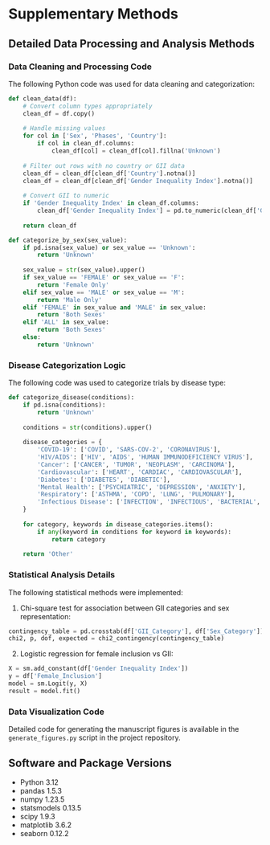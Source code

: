 # Supplementary Methods

## Detailed Data Processing and Analysis Methods

### Data Cleaning and Processing Code

The following Python code was used for data cleaning and categorization:

```python
def clean_data(df):
    # Convert column types appropriately
    clean_df = df.copy()
    
    # Handle missing values
    for col in ['Sex', 'Phases', 'Country']:
        if col in clean_df.columns:
            clean_df[col] = clean_df[col].fillna('Unknown')
    
    # Filter out rows with no country or GII data
    clean_df = clean_df[clean_df['Country'].notna()]
    clean_df = clean_df[clean_df['Gender Inequality Index'].notna()]
    
    # Convert GII to numeric
    if 'Gender Inequality Index' in clean_df.columns:
        clean_df['Gender Inequality Index'] = pd.to_numeric(clean_df['Gender Inequality Index'], errors='coerce')
    
    return clean_df

def categorize_by_sex(sex_value):
    if pd.isna(sex_value) or sex_value == 'Unknown':
        return 'Unknown'
    
    sex_value = str(sex_value).upper()
    if sex_value == 'FEMALE' or sex_value == 'F':
        return 'Female Only'
    elif sex_value == 'MALE' or sex_value == 'M':
        return 'Male Only'
    elif 'FEMALE' in sex_value and 'MALE' in sex_value:
        return 'Both Sexes'
    elif 'ALL' in sex_value:
        return 'Both Sexes'
    else:
        return 'Unknown'
```

### Disease Categorization Logic

The following code was used to categorize trials by disease type:

```python
def categorize_disease(conditions):
    if pd.isna(conditions):
        return 'Unknown'
    
    conditions = str(conditions).upper()
    
    disease_categories = {
        'COVID-19': ['COVID', 'SARS-COV-2', 'CORONAVIRUS'],
        'HIV/AIDS': ['HIV', 'AIDS', 'HUMAN IMMUNODEFICIENCY VIRUS'],
        'Cancer': ['CANCER', 'TUMOR', 'NEOPLASM', 'CARCINOMA'],
        'Cardiovascular': ['HEART', 'CARDIAC', 'CARDIOVASCULAR'],
        'Diabetes': ['DIABETES', 'DIABETIC'],
        'Mental Health': ['PSYCHIATRIC', 'DEPRESSION', 'ANXIETY'],
        'Respiratory': ['ASTHMA', 'COPD', 'LUNG', 'PULMONARY'],
        'Infectious Disease': ['INFECTION', 'INFECTIOUS', 'BACTERIAL', 'VIRAL']
    }
    
    for category, keywords in disease_categories.items():
        if any(keyword in conditions for keyword in keywords):
            return category
    
    return 'Other'
```

### Statistical Analysis Details

The following statistical methods were implemented:

1. Chi-square test for association between GII categories and sex representation:
```python
contingency_table = pd.crosstab(df['GII_Category'], df['Sex_Category'])
chi2, p, dof, expected = chi2_contingency(contingency_table)
```

2. Logistic regression for female inclusion vs GII:
```python
X = sm.add_constant(df['Gender Inequality Index'])
y = df['Female_Inclusion']
model = sm.Logit(y, X)
result = model.fit()
```

### Data Visualization Code

Detailed code for generating the manuscript figures is available in the `generate_figures.py` script in the project repository.

## Software and Package Versions

- Python 3.12
- pandas 1.5.3
- numpy 1.23.5
- statsmodels 0.13.5
- scipy 1.9.3
- matplotlib 3.6.2
- seaborn 0.12.2

